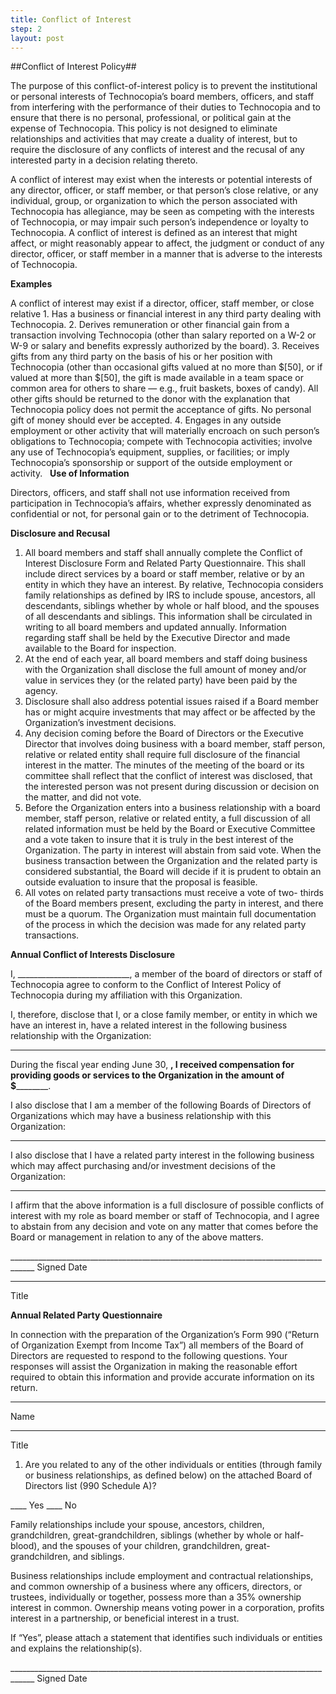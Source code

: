 ```yaml
---
title: Conflict of Interest
step: 2
layout: post
---
```


##Conflict of Interest Policy##

The purpose of this conflict-of-interest policy is to prevent the institutional or personal interests of Technocopia’s board members, officers, and staff from interfering with the performance of their duties to Technocopia and to ensure that there is no personal, professional, or political gain at the expense of Technocopia. This policy is not designed to eliminate relationships and activities that may create a duality of interest, but to require the disclosure of any conflicts of interest and the recusal of any interested party in a decision relating thereto.

A conflict of interest may exist when the interests or potential interests of any director, officer, or staff member, or that person’s close relative, or any individual, group, or organization to which the person associated with Technocopia has allegiance, may be seen as competing with the interests of Technocopia, or may impair such person’s independence or loyalty to Technocopia. A conflict of interest is defined as an interest that might affect, or might reasonably appear to affect, the judgment or conduct of any director, officer, or staff member in a manner that is adverse to the interests of Technocopia.

**Examples**

A conflict of interest may exist if a director, officer, staff member, or close relative				  1. Has a business or financial interest in any third party dealing with Technocopia.
  2. Derives remuneration or other financial gain from a transaction involving Technocopia (other than salary reported on a W-2 or W-9 or salary and benefits expressly authorized by the board).
  3. Receives gifts from any third party on the basis of his or her position with Technocopia (other than occasional gifts valued at no more than $[50], or if valued at more than $[50], the gift is made available in a team space or common area for others to share — e.g., fruit baskets, boxes of candy). All other gifts should be returned to the donor with the explanation that Technocopia policy does not permit the acceptance of gifts. No personal gift of money should ever be accepted.
  4. Engages in any outside employment or other activity that will materially encroach on such person’s obligations to Technocopia; compete with Technocopia activities; involve any use of Technocopia’s equipment, supplies, or facilities; or imply Technocopia’s sponsorship or support of the outside employment or activity.				 					 
**Use of Information**
	
Directors, officers, and staff shall not use information received from participation in Technocopia’s affairs, whether expressly denominated as confidential or not, for personal gain or to the detriment of Technocopia.

**Disclosure and Recusal**
  1. All board members and staff shall annually complete the Conflict of Interest Disclosure Form and Related Party Questionnaire. This shall include direct services by a board or staff member, relative or by an entity in which they have an interest. By relative, Technocopia considers family relationships as defined by IRS to include spouse, ancestors, all descendants, siblings whether by whole or half blood, and the spouses of all descendants and siblings. This information shall be circulated in writing to all board members and updated annually. Information regarding staff shall be held by the Executive Director and made available to the Board for inspection.
  2. At the end of each year, all board members and staff doing business with the Organization shall disclose the full amount of money and/or value in services they (or the related party) have been paid by the agency.
  3. Disclosure shall also address potential issues raised if a Board member has or might acquire investments that may affect or be affected by the Organization’s investment decisions.
  4. Any decision coming before the Board of Directors or the Executive Director that involves doing business with a board member, staff person, relative or related entity shall require full disclosure of the financial interest in the matter. The minutes of the meeting of the board or its committee shall reflect that the conflict of interest was disclosed, that the interested person was not present during discussion or decision on the matter, and did not vote.
  5. Before the Organization enters into a business relationship with a board member, staff person, relative or related entity, a full discussion of all related information must be held by the Board or Executive Committee and a vote taken to insure that it is truly in the best interest of the Organization. The party in interest will abstain from said vote. When the business transaction between the Organization and the related party is considered substantial, the Board will decide if it is prudent to obtain an outside evaluation to insure that the proposal is feasible.
  6. All votes on related party transactions must receive a vote of two- thirds of the Board members present, excluding the party in interest, and there must be a quorum. The Organization must maintain full documentation of the process in which the decision was made for any related party transactions.

**Annual Conflict of Interests Disclosure**

I, ____________________________, a member of the board of directors or staff of Technocopia agree to conform to the Conflict of Interest Policy of Technocopia during my affiliation with this Organization.

I, therefore, disclose that I, or a close family member, or entity in which we have an interest in, have a related interest in the following business relationship with the Organization:
____________________________________________________________________________________

During the fiscal year ending June 30, ______, I received compensation for providing goods or services to the Organization in the amount of $______________.
	
I also disclose that I am a member of the following Boards of Directors of Organizations which may have a business relationship with this Organization:
____________________________________________________________________________________
	
I also disclose that I have a related party interest in the following business which may affect purchasing and/or investment decisions of the Organization:
____________________________________________________________________________________
	
I affirm that the above information is a full disclosure of possible conflicts of interest with my role as board member or staff of Technocopia, and I agree to abstain from any decision and vote on any matter that comes before the Board or management in relation to any of the above matters.

____________________________________________________________________________________ 				Signed						Date 

______________________________________________
Title
	
**Annual Related Party Questionnaire**

In connection with the preparation of the Organization’s Form 990 (“Return of Organization Exempt from Income Tax”) all members of the Board of Directors are requested to respond to the following questions. Your responses will assist the Organization in making the reasonable effort required to obtain this information and provide accurate information on its return.

______________________________________________					
Name 

______________________________________________
Title
	
1. Are you related to any of the other individuals or entities (through family or business relationships, as defined below) on the attached Board of Directors list (990 Schedule A)?
	
____ Yes ____ No
	
Family relationships include your spouse, ancestors, children, grandchildren, great-grandchildren, siblings (whether by whole or half-blood), and the spouses of your children, grandchildren, great-grandchildren, and siblings.
	
Business relationships include employment and contractual relationships, and common ownership of a business where any officers, directors, or trustees, individually or together, possess more than a 35% ownership interest in common. Ownership means voting power in a corporation, profits interest in a partnership, or beneficial interest in a trust.

If “Yes”, please attach a statement that identifies such individuals or entities and explains the relationship(s).
	
____________________________________________________________________________________ 				Signed						Date 


